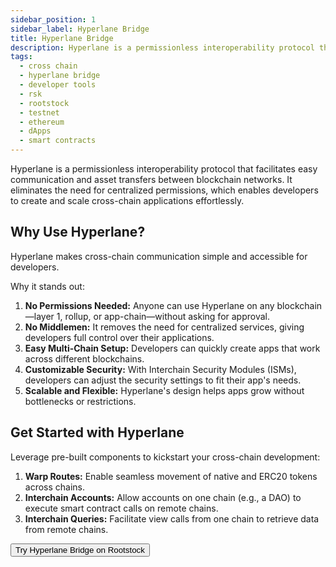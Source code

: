 ```yaml
---
sidebar_position: 1
sidebar_label: Hyperlane Bridge
title: Hyperlane Bridge
description: Hyperlane is a permissionless interoperability protocol that facilitates easy communication and asset transfers between blockchain networks.
tags:
  - cross chain
  - hyperlane bridge
  - developer tools
  - rsk
  - rootstock
  - testnet
  - ethereum
  - dApps
  - smart contracts
---
```


Hyperlane is a permissionless interoperability protocol that facilitates easy communication and asset transfers between blockchain networks.
It eliminates the need for centralized permissions, which enables developers to create and scale cross-chain applications effortlessly.

## Why Use Hyperlane?

Hyperlane makes cross-chain communication simple and accessible for developers.

Why it stands out:

1. **No Permissions Needed:** Anyone can use Hyperlane on any blockchain—layer 1, rollup, or app-chain—without asking for approval.
2. **No Middlemen:** It removes the need for centralized services, giving developers full control over their applications.
3. **Easy Multi-Chain Setup:** Developers can quickly create apps that work across different blockchains.
4. **Customizable Security:** With Interchain Security Modules (ISMs), developers can adjust the security settings to fit their app's needs.
5. **Scalable and Flexible:** Hyperlane's design helps apps grow without bottlenecks or restrictions.

## Get Started with Hyperlane

Leverage pre-built components to kickstart your cross-chain development:

1. **Warp Routes:** Enable seamless movement of native and ERC20 tokens across chains.
2. **Interchain Accounts:** Allow accounts on one chain (e.g., a DAO) to execute smart contract calls on remote chains.
3. **Interchain Queries:** Facilitate view calls from one chain to retrieve data from remote chains.

<Button size="sm" href="/resources/tutorials/hyperlane-bridge/">Try Hyperlane Bridge on Rootstock</Button>